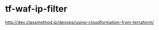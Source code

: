 tf-waf-ip-filter
================

http://dev.classmethod.jp/devops/using-cloudformation-from-terraform/
